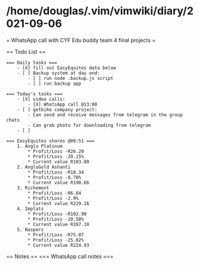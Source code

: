 # /home/douglas/.vim/vimwiki/diary/2021-09-06

= WhatsApp call with CYF Edu buddy team 4 final projects =

== Todo List ==

	=== Daily tasks ===
        - [X] fill out EasyEquites data below
        - [ ] Backup system at day end:
            - [ ] run node .backup.js script
            - [ ] run backup app

    === Today's tasks ===
        - [X] video calls:
            - [X] WhatsApp call @13:00
        - [ ] getbike company project:
			- Can send and receive messages from telegram in the group chats
			- Can grab photo for downloading from telegram
		- [ ] 

	=== EasyEquites shares @09:51 ===
		1. Anglo Platinum
			* Profit/Loss -R26.20
			* Profit/Loss -20.15%
			* Current value R103.80
		2. AngloGold Ashanti
			* Profit/Loss -R18.34
			* Profit/Loss -8.78%
			* Current value R190.66
		3. Richemont
			* Profit/Loss -R6.84
			* Profit/Loss -2.9%
			* Current value R229.16
		4. Implats
			* Profit/Loss -R102.90
			* Profit/Loss -20.58%
			* Current value R397.10
		5. Naspers
			* Profit/Loss -R75.07
			* Profit/Loss -25.02%
			* Current value R224.93

== Notes ==
	=== WhatsApp call notes ===

